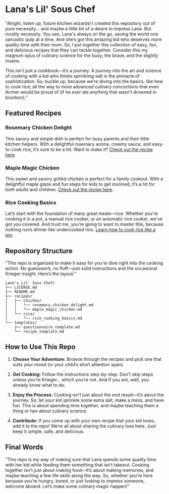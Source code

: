# Lana's Lil' Sous Chef

"Alright, listen up, future kitchen wizards! I created this repository out of pure necessity... and maybe a little bit of a desire to impress Lana. But mostly necessity. You see, Lana's always on the go, saving the world one sarcastic quip at a time. And she’s got this amazing kid who deserves more quality time with their mom. So, I put together this collection of easy, fun, and delicious recipes that they can tackle together. Consider this my magnum opus of culinary science for the busy, the brave, and the slightly insane.

This isn’t just a cookbook—it’s a journey. A journey into the art and science of cooking with a kid who thinks sprinkling salt is the pinnacle of sophistication. So, buckle up, because we’re diving into the basics, like how to cook rice, all the way to more advanced culinary concoctions that even Archer would be proud of (if he ever ate anything that wasn’t drowned in bourbon)."

## Featured Recipes

### Rosemary Chicken Delight
This savory and simple dish is perfect for busy parents and their little kitchen helpers. With a delightful rosemary aroma, creamy sauce, and easy-to-cook rice, it’s sure to be a hit. Want to make it? [Check out the recipe here](recipes/chicken/rosemary_chicken_delight.md).

### Maple Magic Chicken
This sweet and savory grilled chicken is perfect for a family cookout. With a delightful maple glaze and fun steps for kids to get involved, it’s a hit for both adults and children. [Check out the recipe here](recipes/chicken/maple_magic_chicken.md).

### Rice Cooking Basics
Let’s start with the foundation of many great meals—rice. Whether you're cooking it in a pot, a manual rice cooker, or an automatic rice cooker, we've got you covered. And trust me, you’re going to want to master this, because nothing ruins dinner like undercooked rice. [Learn how to cook rice like a pro](recipes/rice/rice_cooking_basics.md).

## Repository Structure

"This repo is organized to make it easy for you to dive right into the cooking action. No guesswork, no fluff—just solid instructions and the occasional Krieger insight. Here’s the layout:"
```
Lana's Lil' Sous Chef/
├── LICENSE.md
├── README.md
├── recipes/
│   ├── chicken/
│   │   └── rosemary_chicken_delight.md
|   |   └── maple_magic_chicken.md
│   └── rice/
│       └── rice_cooking_basics.md
└── templates/
    ├── questionnaire_template.md
    └── recipe_template.md
```

## How to Use This Repo

1. **Choose Your Adventure:** Browse through the recipes and pick one that suits your mood (or your child’s short attention span).
   
2. **Get Cooking:** Follow the instructions step-by-step. Don’t skip steps unless you’re Krieger... which you’re not. And if you are, well, you already know what to do.

3. **Enjoy the Process:** Cooking isn’t just about the end result—it’s about the journey. So, let your kid sprinkle some extra salt, make a mess, and have fun. This is about spending time together, and maybe teaching them a thing or two about culinary science.

4. **Contribute:** If you come up with your own recipe that your kid loves, add it to the repo! We’re all about sharing the culinary love here. Just keep it simple, safe, and delicious.

## Final Words

"This repo is my way of making sure that Lana spends some quality time with her kid while feeding them something that isn’t takeout. Cooking together isn’t just about making food—it’s about making memories, and maybe teaching a few life skills along the way. So, whether you’re here because you’re hungry, bored, or just looking to impress someone, welcome aboard. Let’s make some culinary magic happen!"
